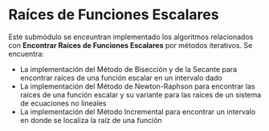 # Raíces de Funciones Escalares

Este submódulo se enceuntran implementado los algoritmos relacionados con **Encontrar Raíces de Funciones Escalares** por métodos iterativos. Se encuentra:
* La implementación del Método de Bisección y de la Secante para encontrar raíces de una función escalar en un intervalo dado
* La implementación del Método de Newton-Raphson para encontrar las raíces de una función escalar y su variante para las raíces de un sistema de ecuaciones no lineales
* La implementación del Método Incremental para encontrar un intervalo en donde se localiza la raíz de una función 